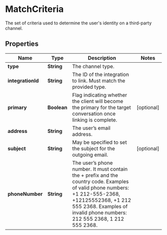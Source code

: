 

# MatchCriteria

The set of criteria used to determine the user's identity on a third-party channel.

## Properties

| Name | Type | Description | Notes |
|------------ | ------------- | ------------- | -------------|
|**type** | **String** | The channel type. |  |
|**integrationId** | **String** | The ID of the integration to link. Must match the provided type. |  |
|**primary** | **Boolean** | Flag indicating whether the client will become the primary for the target conversation once linking is complete. |  [optional] |
|**address** | **String** | The user’s email address. |  |
|**subject** | **String** | May be specified to set the subject for the outgoing email. |  [optional] |
|**phoneNumber** | **String** | The user’s phone number. It must contain the + prefix and the country code. Examples of valid phone numbers: +1 212-555-2368, +12125552368, +1 212 555 2368. Examples of invalid phone numbers: 212 555 2368, 1 212 555 2368.  |  |



